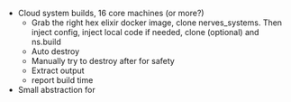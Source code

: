 
- Cloud system builds, 16 core machines (or more?)
	- Grab the right hex elixir docker image, clone nerves_systems. Then inject config, inject local code if needed, clone (optional) and ns.build
	- Auto destroy
	- Manually try to destroy after for safety
	- Extract output
	- report build time
- Small abstraction for 